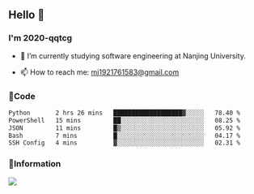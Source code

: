 ## Hello 👋


### I'm 2020-qqtcg

- 🔭 I’m currently studying software engineering at Nanjing University. 
<!-- - 🌱 I’m currently learning MLsys and -->
<!-- - 👯 I’m looking to collaborate on ... -->
<!-- - 🤔 I’m looking for help with ... -->
<!-- - 💬 Ask me about ... -->
- 📫 How to reach me: mj1921761583@gmail.com
<!-- - 😄 Pronouns: ... -->
<!-- - ⚡ Fun fact: ... -->

### 🌱Code
<!--START_SECTION:waka-->

```txt
Python       2 hrs 26 mins   ███████████████████▓░░░░░   78.40 %
PowerShell   15 mins         ██░░░░░░░░░░░░░░░░░░░░░░░   08.25 %
JSON         11 mins         █▒░░░░░░░░░░░░░░░░░░░░░░░   05.92 %
Bash         7 mins          █░░░░░░░░░░░░░░░░░░░░░░░░   04.17 %
SSH Config   4 mins          ▓░░░░░░░░░░░░░░░░░░░░░░░░   02.31 %
```

<!--END_SECTION:waka-->

### 💬Information
![](https://github-readme-stats.vercel.app/api?username=2020-qqtcg&theme=buefy&hide_border=false)


<!-- <div align="center"> <img src="https://github-readme-activity-graph.vercel.app/graph?username=2020-qqtcg&theme=minimal" /> </div> -->


